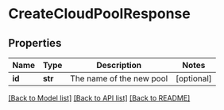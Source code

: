 # CreateCloudPoolResponse

## Properties
Name | Type | Description | Notes
------------ | ------------- | ------------- | -------------
**id** | **str** | The name of the new pool | [optional] 

[[Back to Model list]](../README.md#documentation-for-models) [[Back to API list]](../README.md#documentation-for-api-endpoints) [[Back to README]](../README.md)


